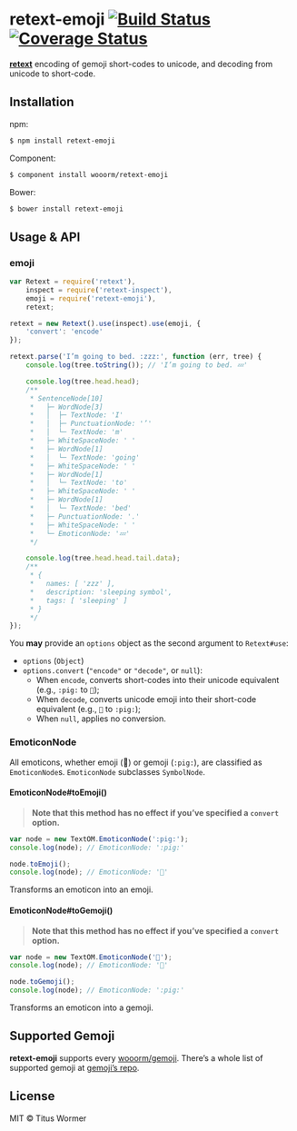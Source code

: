 # retext-emoji [![Build Status](https://img.shields.io/travis/wooorm/retext-emoji.svg?style=flat)](https://travis-ci.org/wooorm/retext-emoji) [![Coverage Status](https://img.shields.io/coveralls/wooorm/retext-emoji.svg?style=flat)](https://coveralls.io/r/wooorm/retext-emoji?branch=master)

**[retext](https://github.com/wooorm/retext "Retext")** encoding of gemoji short-codes to unicode, and decoding from unicode to short-code.

## Installation

npm:
```sh
$ npm install retext-emoji
```

Component:
```sh
$ component install wooorm/retext-emoji
```

Bower:
```sh
$ bower install retext-emoji
```

## Usage & API

### emoji

```js
var Retext = require('retext'),
    inspect = require('retext-inspect'),
    emoji = require('retext-emoji'),
    retext;

retext = new Retext().use(inspect).use(emoji, {
    'convert': 'encode'
});

retext.parse('I’m going to bed. :zzz:', function (err, tree) {
    console.log(tree.toString()); // 'I’m going to bed. 💤'

    console.log(tree.head.head);
    /**
     * SentenceNode[10]
     *   ├─ WordNode[3]
     *   │  ├─ TextNode: 'I'
     *   │  ├─ PunctuationNode: '’'
     *   │  └─ TextNode: 'm'
     *   ├─ WhiteSpaceNode: ' '
     *   ├─ WordNode[1]
     *   │  └─ TextNode: 'going'
     *   ├─ WhiteSpaceNode: ' '
     *   ├─ WordNode[1]
     *   │  └─ TextNode: 'to'
     *   ├─ WhiteSpaceNode: ' '
     *   ├─ WordNode[1]
     *   │  └─ TextNode: 'bed'
     *   ├─ PunctuationNode: '.'
     *   ├─ WhiteSpaceNode: ' '
     *   └─ EmoticonNode: '💤'
     */

    console.log(tree.head.head.tail.data);
    /**
     * {
     *   names: [ 'zzz' ],
     *   description: 'sleeping symbol',
     *   tags: [ 'sleeping' ]
     * }
     */
});
```

You **may** provide an `options` object as the second argument to `Retext#use`:

- `options` (`Object`)
- `options.convert` (`"encode"` or `"decode"`, or `null`):
  - When `encode`, converts short-codes into their unicode equivalent (e.g., `:pig:` to `🐷`);
  - When `decode`, converts unicode emoji into their short-code equivalent (e.g., `🐷` to `:pig:`);
  - When `null`, applies no conversion.

### EmoticonNode

All emoticons, whether emoji (:pig:) or gemoji (`:pig:`), are classified as `EmoticonNode`s. `EmoticonNode` subclasses `SymbolNode`.

#### EmoticonNode#toEmoji()

> **Note that this method has no effect if you’ve specified a `convert` option.**

```js
var node = new TextOM.EmoticonNode(':pig:');
console.log(node); // EmoticonNode: ':pig:'

node.toEmoji();
console.log(node); // EmoticonNode: '🐷'
```

Transforms an emoticon into an emoji.

#### EmoticonNode#toGemoji()

> **Note that this method has no effect if you’ve specified a `convert` option.**

```js
var node = new TextOM.EmoticonNode('🐷');
console.log(node); // EmoticonNode: '🐷'

node.toGemoji();
console.log(node); // EmoticonNode: ':pig:'
```

Transforms an emoticon into a gemoji.

## Supported Gemoji

**retext-emoji** supports every  [wooorm/gemoji](https://github.com/wooorm/gemoji). There’s a whole list of supported gemoji at [gemoji’s repo](https://github.com/wooorm/gemoji/#supported-gemoji).

## License

MIT © Titus Wormer

